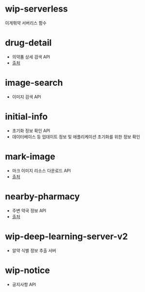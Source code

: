 # wip-serverless
이게뭐약 서버리스 함수

# drug-detail
- 의약품 상세 검색 API
- [출처](https://www.data.go.kr/data/15095677/openapi.do#/API%20%EB%AA%A9%EB%A1%9D/getDrugPrdtPrmsnDtlInq04)

# image-search
- 이미지 검색 API

# initial-info
- 초기화 정보 확인 API
- 데이터베이스 등 업데이트 정보 및 애플리케이션 초기화를 위한 정보 확인

# mark-image
- 마크 이미지 리소스 다운로드 API
- [출처](https://nedrug.mfds.go.kr/pbp/CCBSB12/markSearchPopup?totalPages=13&page=1&limit=50&sort=&sortOrder=&search=)

# nearby-pharmacy
- 주변 약국 정보 API
- [출처](https://safemap.go.kr/opna/data/dataView.do?objtId=127)

# wip-deep-learning-server-v2
- 알약 식별 정보 추출 서버

# wip-notice
- 공지사항 API
